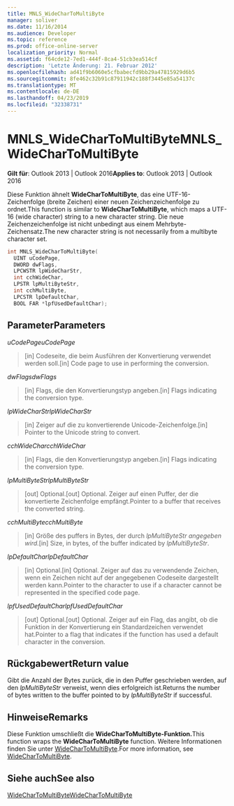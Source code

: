 ```yaml
---
title: MNLS_WideCharToMultiByte
manager: soliver
ms.date: 11/16/2014
ms.audience: Developer
ms.topic: reference
ms.prod: office-online-server
localization_priority: Normal
ms.assetid: f64cde12-7ed1-444f-8ca4-51cb3ea514cf
description: 'Letzte Änderung: 21. Februar 2012'
ms.openlocfilehash: ad41f9b6060e5cfbabecfd9bb29a47815929d6b5
ms.sourcegitcommit: 8fe462c32b91c87911942c188f3445e85a54137c
ms.translationtype: MT
ms.contentlocale: de-DE
ms.lasthandoff: 04/23/2019
ms.locfileid: "32338731"
---
```

# <a name="mnls_widechartomultibyte"></a><span data-ttu-id="65841-103">MNLS_WideCharToMultiByte</span><span class="sxs-lookup"><span data-stu-id="65841-103">MNLS_WideCharToMultiByte</span></span>

  
  
<span data-ttu-id="65841-104">**Gilt für**: Outlook 2013 | Outlook 2016</span><span class="sxs-lookup"><span data-stu-id="65841-104">**Applies to**: Outlook 2013 | Outlook 2016</span></span> 
  
<span data-ttu-id="65841-105">Diese Funktion ähnelt **WideCharToMultiByte**, das eine UTF-16-Zeichenfolge (breite Zeichen) einer neuen Zeichenzeichenfolge zu ordnet.</span><span class="sxs-lookup"><span data-stu-id="65841-105">This function is similar to **WideCharToMultiByte**, which maps a UTF-16 (wide character) string to a new character string.</span></span> <span data-ttu-id="65841-106">Die neue Zeichenzeichenfolge ist nicht unbedingt aus einem Mehrbyte-Zeichensatz.</span><span class="sxs-lookup"><span data-stu-id="65841-106">The new character string is not necessarily from a multibyte character set.</span></span>
  
```cpp
int MNLS_WideCharToMultiByte(
  UINT uCodePage,
  DWORD dwFlags,
  LPCWSTR lpWideCharStr,
  int cchWideChar,
  LPSTR lpMultiByteStr,
  int cchMultiByte,
  LPCSTR lpDefaultChar,
  BOOL FAR *lpfUsedDefaultChar);
```

## <a name="parameters"></a><span data-ttu-id="65841-107">Parameter</span><span class="sxs-lookup"><span data-stu-id="65841-107">Parameters</span></span>

 <span data-ttu-id="65841-108">_uCodePage_</span><span class="sxs-lookup"><span data-stu-id="65841-108">_uCodePage_</span></span>
  
> <span data-ttu-id="65841-109">[in] Codeseite, die beim Ausführen der Konvertierung verwendet werden soll.</span><span class="sxs-lookup"><span data-stu-id="65841-109">[in] Code page to use in performing the conversion.</span></span>
    
 <span data-ttu-id="65841-110">_dwFlags_</span><span class="sxs-lookup"><span data-stu-id="65841-110">_dwFlags_</span></span>
  
> <span data-ttu-id="65841-111">[in] Flags, die den Konvertierungstyp angeben.</span><span class="sxs-lookup"><span data-stu-id="65841-111">[in] Flags indicating the conversion type.</span></span>
    
 <span data-ttu-id="65841-112">_lpWideCharStr_</span><span class="sxs-lookup"><span data-stu-id="65841-112">_lpWideCharStr_</span></span>
  
> <span data-ttu-id="65841-113">[in] Zeiger auf die zu konvertierende Unicode-Zeichenfolge.</span><span class="sxs-lookup"><span data-stu-id="65841-113">[in] Pointer to the Unicode string to convert.</span></span>
    
 <span data-ttu-id="65841-114">_cchWideChar_</span><span class="sxs-lookup"><span data-stu-id="65841-114">_cchWideChar_</span></span>
  
> <span data-ttu-id="65841-115">[in] Flags, die den Konvertierungstyp angeben.</span><span class="sxs-lookup"><span data-stu-id="65841-115">[in] Flags indicating the conversion type.</span></span>
    
 <span data-ttu-id="65841-116">_lpMultiByteStr_</span><span class="sxs-lookup"><span data-stu-id="65841-116">_lpMultiByteStr_</span></span>
  
> <span data-ttu-id="65841-117">[out] Optional.</span><span class="sxs-lookup"><span data-stu-id="65841-117">[out] Optional.</span></span> <span data-ttu-id="65841-118">Zeiger auf einen Puffer, der die konvertierte Zeichenfolge empfängt.</span><span class="sxs-lookup"><span data-stu-id="65841-118">Pointer to a buffer that receives the converted string.</span></span>
    
 <span data-ttu-id="65841-119">_cchMultiByte_</span><span class="sxs-lookup"><span data-stu-id="65841-119">_cchMultiByte_</span></span>
  
> <span data-ttu-id="65841-120">[in] Größe des puffers in Bytes, der durch _lpMultiByteStr angegeben wird._</span><span class="sxs-lookup"><span data-stu-id="65841-120">[in] Size, in bytes, of the buffer indicated by  _lpMultiByteStr_.</span></span>
    
 <span data-ttu-id="65841-121">_lpDefaultChar_</span><span class="sxs-lookup"><span data-stu-id="65841-121">_lpDefaultChar_</span></span>
  
> <span data-ttu-id="65841-122">[in] Optional.</span><span class="sxs-lookup"><span data-stu-id="65841-122">[in] Optional.</span></span> <span data-ttu-id="65841-123">Zeiger auf das zu verwendende Zeichen, wenn ein Zeichen nicht auf der angegebenen Codeseite dargestellt werden kann.</span><span class="sxs-lookup"><span data-stu-id="65841-123">Pointer to the character to use if a character cannot be represented in the specified code page.</span></span>
    
 <span data-ttu-id="65841-124">_lpfUsedDefaultChar_</span><span class="sxs-lookup"><span data-stu-id="65841-124">_lpfUsedDefaultChar_</span></span>
  
> <span data-ttu-id="65841-125">[out] Optional.</span><span class="sxs-lookup"><span data-stu-id="65841-125">[out] Optional.</span></span> <span data-ttu-id="65841-126">Zeiger auf ein Flag, das angibt, ob die Funktion in der Konvertierung ein Standardzeichen verwendet hat.</span><span class="sxs-lookup"><span data-stu-id="65841-126">Pointer to a flag that indicates if the function has used a default character in the conversion.</span></span>
    
## <a name="return-value"></a><span data-ttu-id="65841-127">Rückgabewert</span><span class="sxs-lookup"><span data-stu-id="65841-127">Return value</span></span>

<span data-ttu-id="65841-128">Gibt die Anzahl der Bytes zurück, die in den Puffer geschrieben werden, auf den  _lpMultiByteStr_ verweist, wenn dies erfolgreich ist.</span><span class="sxs-lookup"><span data-stu-id="65841-128">Returns the number of bytes written to the buffer pointed to by  _lpMultiByteStr_ if successful.</span></span> 
  
## <a name="remarks"></a><span data-ttu-id="65841-129">Hinweise</span><span class="sxs-lookup"><span data-stu-id="65841-129">Remarks</span></span>

<span data-ttu-id="65841-130">Diese Funktion umschließt die **WideCharToMultiByte-Funktion.**</span><span class="sxs-lookup"><span data-stu-id="65841-130">This function wraps the **WideCharToMultiByte** function.</span></span> <span data-ttu-id="65841-131">Weitere Informationen finden Sie unter [WideCharToMultiByte](https://msdn.microsoft.com/library/dd374130%28VS.85%29.aspx).</span><span class="sxs-lookup"><span data-stu-id="65841-131">For more information, see [WideCharToMultiByte](https://msdn.microsoft.com/library/dd374130%28VS.85%29.aspx).</span></span>
  
## <a name="see-also"></a><span data-ttu-id="65841-132">Siehe auch</span><span class="sxs-lookup"><span data-stu-id="65841-132">See also</span></span>



[<span data-ttu-id="65841-133">WideCharToMultiByte</span><span class="sxs-lookup"><span data-stu-id="65841-133">WideCharToMultiByte</span></span>](https://msdn.microsoft.com/library/dd374130%28VS.85%29.aspx)

